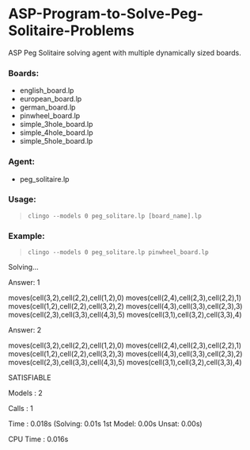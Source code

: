 # ASP-Program-to-Solve-Peg-Solitaire-Problems
ASP Peg Solitaire solving agent with multiple dynamically sized boards.
### Boards:
- english_board.lp
- european_board.lp
- german_board.lp
- pinwheel_board.lp
- simple_3hole_board.lp
- simple_4hole_board.lp
- simple_5hole_board.lp
### Agent:
- peg_solitaire.lp
### Usage: 
> `clingo --models 0 peg_solitare.lp [board_name].lp`
### Example:
> `clingo --models 0 peg_solitare.lp pinwheel_board.lp`

Solving...

Answer: 1

moves(cell(3,2),cell(2,2),cell(1,2),0) moves(cell(2,4),cell(2,3),cell(2,2),1) moves(cell(1,2),cell(2,2),cell(3,2),2) moves(cell(4,3),cell(3,3),cell(2,3),3) moves(cell(2,3),cell(3,3),cell(4,3),5) moves(cell(3,1),cell(3,2),cell(3,3),4)

Answer: 2

moves(cell(3,2),cell(2,2),cell(1,2),0) moves(cell(2,4),cell(2,3),cell(2,2),1) moves(cell(1,2),cell(2,2),cell(3,2),3) moves(cell(4,3),cell(3,3),cell(2,3),2) moves(cell(2,3),cell(3,3),cell(4,3),5) moves(cell(3,1),cell(3,2),cell(3,3),4)

SATISFIABLE

Models       : 2

Calls        : 1

Time         : 0.018s (Solving: 0.01s 1st Model: 0.00s Unsat: 0.00s)

CPU Time     : 0.016s
